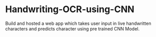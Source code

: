 # Handwriting-OCR-using-CNN
Build and hosted a web app which takes user input in live handwritten characters and predicts character using pre trained CNN Model.
